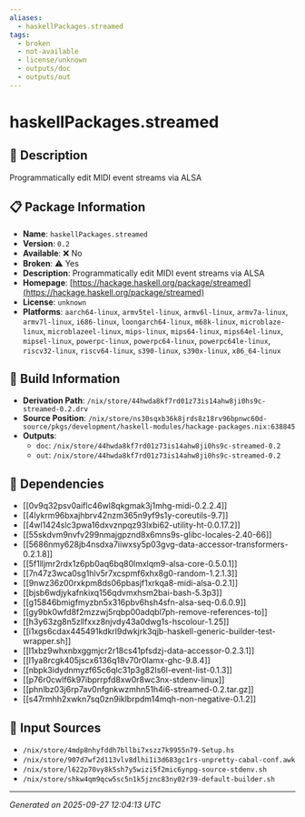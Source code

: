 ```yaml
---
aliases:
  - haskellPackages.streamed
tags:
  - broken
  - not-available
  - license/unknown
  - outputs/doc
  - outputs/out
---
```


# haskellPackages.streamed

## 📝 Description

Programmatically edit MIDI event streams via ALSA

## 📋 Package Information

- **Name**: `haskellPackages.streamed`
- **Version**: `0.2`
- **Available**: ❌ No
- **Broken**: ⚠️ Yes
- **Description**: Programmatically edit MIDI event streams via ALSA
- **Homepage**: [https://hackage.haskell.org/package/streamed](https://hackage.haskell.org/package/streamed)
- **License**: `unknown`
- **Platforms**: `aarch64-linux`, `armv5tel-linux`, `armv6l-linux`, `armv7a-linux`, `armv7l-linux`, `i686-linux`, `loongarch64-linux`, `m68k-linux`, `microblaze-linux`, `microblazeel-linux`, `mips-linux`, `mips64-linux`, `mips64el-linux`, `mipsel-linux`, `powerpc-linux`, `powerpc64-linux`, `powerpc64le-linux`, `riscv32-linux`, `riscv64-linux`, `s390-linux`, `s390x-linux`, `x86_64-linux`

## 🔧 Build Information

- **Derivation Path**: `/nix/store/44hwda8kf7rd01z73is14ahw8ji0hs9c-streamed-0.2.drv`
- **Source Position**: `/nix/store/ns30sqxb36k8jrds8z18rv96bpnwc60d-source/pkgs/development/haskell-modules/hackage-packages.nix:638845`
- **Outputs**:
  - `doc`:  `/nix/store/44hwda8kf7rd01z73is14ahw8ji0hs9c-streamed-0.2`
  - `out`:  `/nix/store/44hwda8kf7rd01z73is14ahw8ji0hs9c-streamed-0.2`

## 🔗 Dependencies

- [[0v9q32psv0aiflc46wl8qkgmak3j1mhg-midi-0.2.2.4]]
- [[4lykrm96bxajhbrv42nzm365n9yf9s1y-coreutils-9.7]]
- [[4wl1424slc3pwa16dxvznpqz93lxbi62-utility-ht-0.0.17.2]]
- [[55skdvm9nvfv299nmajgpznd8x6mns9s-glibc-locales-2.40-66]]
- [[5686nmy628jb4nsdxa7iiwxsy5p03gvg-data-accessor-transformers-0.2.1.8]]
- [[5f1lljmr2rdx1z6pb0aq6bq80lmxlqm9-alsa-core-0.5.0.1]]
- [[7n47z3wca0sg1hlv5r7xcspmf6xhx8g0-random-1.2.1.3]]
- [[9nwz36z00rxkpm8ds06pbasjf1xrkqa8-midi-alsa-0.2.1]]
- [[bjsb6wdjykafnkixq156qdvmxhsm2bai-bash-5.3p3]]
- [[g15846bmigfmyzbn5x316pbv6hsh4sfn-alsa-seq-0.6.0.9]]
- [[gy9bk0wfd8f2mzzwj5rqbp00adqbl7ph-remove-references-to]]
- [[h3y63zg8n5zllfxxz8njvdy43a0dwg1s-hscolour-1.25]]
- [[i1xgs6cdax445491kdkrl9dwkjrk3qjb-haskell-generic-builder-test-wrapper.sh]]
- [[l1xbz9whxnbxggmjcr2r18cs41pfsdzj-data-accessor-0.2.3.1]]
- [[l1ya8rcgk405jscx6136q18v70r0lamx-ghc-9.8.4]]
- [[nbpk3idydnmyzf65c6qlc31p3g82ls6l-event-list-0.1.3]]
- [[p76r0cwlf6k97ibprrpfd8xw0r8wc3nx-stdenv-linux]]
- [[phnlbz03j6rp7av0nfgnkwzmhn51h4i6-streamed-0.2.tar.gz]]
- [[s47rmhh2xwkn7sq0zn9iklbrpdm14mqh-non-negative-0.1.2]]

## 📁 Input Sources

- `/nix/store/4mdp8nhyfddh7bllbi7xszz7k9955n79-Setup.hs`
- `/nix/store/907d7wf2d113vlv8dlhi1i3d683gc1rs-unpretty-cabal-conf.awk`
- `/nix/store/l622p70vy8k5sh7y5wizi5f2mic6ynpg-source-stdenv.sh`
- `/nix/store/shkw4qm9qcw5sc5n1k5jznc83ny02r39-default-builder.sh`

---
*Generated on 2025-09-27 12:04:13 UTC*
